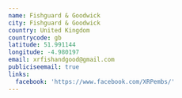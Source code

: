```yaml
---
name: Fishguard & Goodwick
city: Fishguard & Goodwick
country: United Kingdom
countrycode: gb
latitude: 51.991144
longitude: -4.980197
email: xrfishandgood@gmail.com
publiciseemail: true
links:
  facebook: 'https://www.facebook.com/XRPembs/'
---
```


